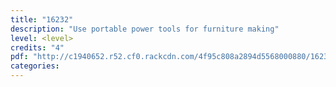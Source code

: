 ```yaml
---
title: "16232"
description: "Use portable power tools for furniture making"
level: <level>
credits: "4"
pdf: "http://c1940652.r52.cf0.rackcdn.com/4f95c808a2894d5568000880/16232.pdf"
categories:
---
```

